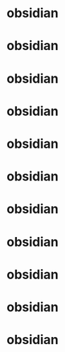 # obsidian
# obsidian
# obsidian
# obsidian
# obsidian
# obsidian
# obsidian
# obsidian
# obsidian
# obsidian
# obsidian
